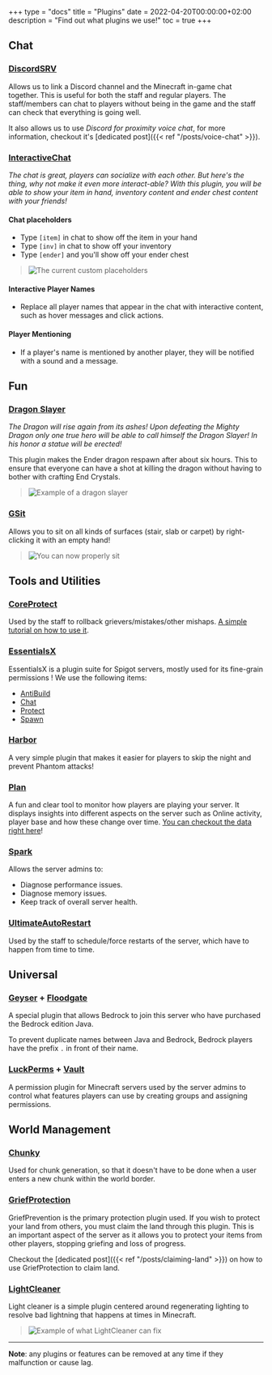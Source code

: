 +++
type = "docs"
title = "Plugins"
date = 2022-04-20T00:00:00+02:00
description = "Find out what plugins we use!"
toc = true
+++

## Chat

### [DiscordSRV](https://docs.discordsrv.com/)

Allows us to link a Discord channel and the Minecraft in-game chat together. This is useful for both the staff and regular players. The staff/members can chat to players without being in the game and the staff can check that everything is going well.

It also allows us to use _Discord for proximity voice chat_, for more information, checkout it's [dedicated post]({{< ref "/posts/voice-chat" >}}).

### [InteractiveChat](https://www.spigotmc.org/resources/interactivechat-show-items-inventory-in-chat-custom-chat-keywords-bungee-velocity-support.75870/)

_The chat is great, players can socialize with each other. But here's the thing, why not make it even more interact-able? With this plugin, you will be able to show your item in hand, inventory content and ender chest content with your friends!_

#### Chat placeholders
- Type `[item]` in chat to show off the item in your hand
- Type `[inv]` in chat to show off your inventory
- Type `[ender]` and you'll show off your ender chest

> ![The current custom placeholders](images/placeholders.png)

#### Interactive Player Names
- Replace all player names that appear in the chat with interactive content, such as hover messages and click actions.

#### Player Mentioning
- If a player's name is mentioned by another player, they will be notified with a sound and a message.

## Fun

### [Dragon Slayer](https://www.spigotmc.org/resources/dragonslayer.36250/)

_The Dragon will rise again from its ashes! Upon defeating the Mighty Dragon only one true hero will be able to call himself the Dragon Slayer! In his honor a statue will be erected!_

This plugin makes the Ender dragon respawn after about six hours. This to ensure that everyone can have a shot at killing the dragon without having to bother with crafting End Crystals.

> ![Example of a dragon slayer](images/dragon-slayer.png)

### [GSit](https://www.spigotmc.org/resources/gsit-modern-sit-seat-and-chair-lay-and-crawl-plugin-1-14-x-1-18-x.62325/)

Allows you to sit on all kinds of surfaces (stair, slab or carpet) by right-clicking it with an empty hand!

> ![You can now properly sit](images/gsit.png)

## Tools and Utilities

### [CoreProtect](https://www.spigotmc.org/resources/coreprotect.8631/)

Used by the staff to rollback grievers/mistakes/other mishaps. [A simple tutorial on how to use it](https://www.youtube.com/watch?v=JwijCiueZ3Y).

### [EssentialsX](https://essentialsx.net/)

EssentialsX is a plugin suite for Spigot servers, mostly used for its fine-grain permissions ! We use the following items:
- [AntiBuild](https://wiki.mc-ess.net/wiki/AntiBuild)
- [Chat](https://essentialsx.net/wiki/Module-Breakdown.html#essentialsx-chat0)
- [Protect](https://wiki.mc-ess.net/wiki/Configuration_file#EssentialsProtect)
- [Spawn](https://essentialsx.net/wiki/Module-Breakdown.html#essentialsx-spawn)

### [Harbor](https://www.spigotmc.org/resources/harbor-a-sleep-enhancement-plugin.60088/)

A very simple plugin that makes it easier for players to skip the night and prevent Phantom attacks!

### [Plan](https://www.spigotmc.org/resources/plan-player-analytics.32536/)

A fun and clear tool to monitor how players are playing your server. It displays insights into different aspects on the server such as Online activity, player base and how these change over time. [You can checkout the data right here](http://play.merlecraft.ga:3677/)!

### [Spark](https://www.spigotmc.org/resources/spark.57242/)

Allows the server admins to:
- Diagnose performance issues.
- Diagnose memory issues.
- Keep track of overall server health.

### [UltimateAutoRestart ](https://www.spigotmc.org/resources/1-8-1-18-ultimateautorestart-need-an-autorestart-plugin-grab-the-best-one-today.64414/)

Used by the staff to schedule/force restarts of the server, which have to happen from time to time.

## Universal

### [Geyser](https://wiki.geysermc.org/geyser/) + [Floodgate](https://wiki.geysermc.org/floodgate/)

A special plugin that allows Bedrock to join this server who have purchased the Bedrock edition Java.

To prevent duplicate names between Java and Bedrock, Bedrock players have the prefix `.` in front of their name.

### [LuckPerms](https://luckperms.net/) + [Vault](https://www.spigotmc.org/resources/vault.34315/)

A permission plugin for Minecraft servers used by the server admins to control what features players can use by creating groups and assigning permissions.

## World Management

### [Chunky](https://www.spigotmc.org/resources/chunky.81534/)

Used for chunk generation, so that it doesn't have to be done when a user enters a new chunk within the world border.

### [GriefProtection](https://www.spigotmc.org/resources/griefprevention.1884/)

GriefPrevention is the primary protection plugin used. If you wish to protect your land from others, you must claim the land through this plugin. This is an important aspect of the server as it allows you to protect your items from other players, stopping griefing and loss of progress.

Checkout the [dedicated post]({{< ref "/posts/claiming-land" >}}) on how to use GriefProtection to claim land.

### [LightCleaner](https://www.spigotmc.org/resources/light-cleaner.42469/)

Light cleaner is a simple plugin centered around regenerating lighting to resolve bad lightning that happens at times in Minecraft.

> ![Example of what LightCleaner can fix](images/lightcleaner.png)

---

**Note**: any plugins or features can be removed at any time if they malfunction or cause lag.
